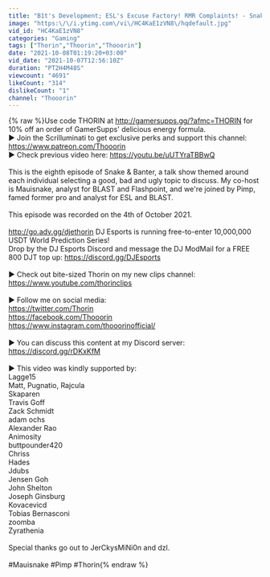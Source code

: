 ```yaml
---
title: "B1t's Development; ESL's Excuse Factory! RMR Complaints! - Snake & Banter 8 (ft. Pimp) - CSGO"
image: "https:\/\/i.ytimg.com\/vi\/HC4KaE1zVN8\/hqdefault.jpg"
vid_id: "HC4KaE1zVN8"
categories: "Gaming"
tags: ["Thorin","Thoorin","Thooorin"]
date: "2021-10-08T01:19:20+03:00"
vid_date: "2021-10-07T12:56:10Z"
duration: "PT2H4M48S"
viewcount: "4691"
likeCount: "314"
dislikeCount: "1"
channel: "Thooorin"
---
```

{% raw %}Use code THORIN at <a rel="nofollow" target="blank" href="http://gamersupps.gg/?afmc=THORIN">http://gamersupps.gg/?afmc=THORIN</a> for 10% off an order of GamerSupps' delicious energy formula.<br />► Join the Scrilluminati to get exclusive perks and support this channel: <a rel="nofollow" target="blank" href="https://www.patreon.com/Thooorin">https://www.patreon.com/Thooorin</a><br />► Check previous video here: <a rel="nofollow" target="blank" href="https://youtu.be/uUTYraTBBwQ">https://youtu.be/uUTYraTBBwQ</a><br /><br />This is the eighth episode of Snake &amp; Banter, a talk show themed around each individual selecting a good, bad and ugly topic to discuss.  My co-host is Mauisnake, analyst for BLAST and Flashpoint, and we're joined by Pimp, famed former pro and analyst for ESL and BLAST.<br /><br />This episode was recorded on the 4th of October 2021.<br /><br /><a rel="nofollow" target="blank" href="http://go.adv.gg/djethorin">http://go.adv.gg/djethorin</a> DJ Esports is running free-to-enter 10,000,000 USDT World Prediction Series!<br />Drop by the DJ Esports Discord and message the DJ ModMail for a FREE 800 DJT top up: <a rel="nofollow" target="blank" href="https://discord.gg/DJEsports">https://discord.gg/DJEsports</a><br /><br />► Check out bite-sized Thorin on my new clips channel:<br /><a rel="nofollow" target="blank" href="https://www.youtube.com/thorinclips">https://www.youtube.com/thorinclips</a><br /><br />► Follow me on social media:<br /><a rel="nofollow" target="blank" href="https://twitter.com/Thorin">https://twitter.com/Thorin</a><br /><a rel="nofollow" target="blank" href="https://facebook.com/Thooorin">https://facebook.com/Thooorin</a><br /><a rel="nofollow" target="blank" href="https://www.instagram.com/thooorinofficial/">https://www.instagram.com/thooorinofficial/</a><br /><br />► You can discuss this content at my Discord server:<br /><a rel="nofollow" target="blank" href="https://discord.gg/rDKxKfM">https://discord.gg/rDKxKfM</a><br /><br />► This video was kindly supported by:<br />Lagge15<br />Matt, Pugnatio, Rajcula<br />Skaparen<br />Travis Goff<br />Zack Schmidt<br />adam ochs<br />Alexander Rao<br />Animosity<br />buttpounder420<br />Chriss<br />Hades<br />Jdubs<br />Jensen Goh<br />John Shelton<br />Joseph Ginsburg<br />Kovacevicd<br />Tobias Bernasconi<br />zoomba<br />Zyrathenia<br /><br />Special thanks go out to JerCkysMiNi0n and dzl.<br /><br />#Mauisnake #Pimp #Thorin{% endraw %}
